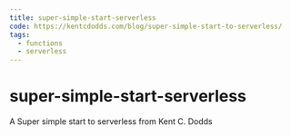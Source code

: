 ```yaml
---
title: super-simple-start-serverless
code: https://kentcdodds.com/blog/super-simple-start-to-serverless/
tags: 
  - functions
  - serverless
---
```


# super-simple-start-serverless

A Super simple start to serverless from Kent C. Dodds
